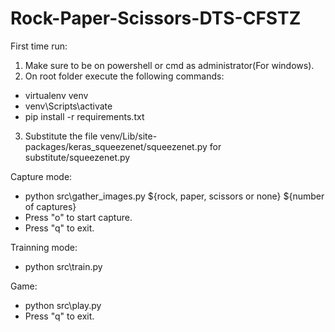 # Rock-Paper-Scissors-DTS-CFSTZ

First time run:
1. Make sure to be on powershell or cmd as administrator(For windows).
2. On root folder execute the following commands:
  - virtualenv venv
  - venv\Scripts\activate
  - pip install -r requirements.txt
3. Substitute the file venv/Lib/site-packages/keras_squeezenet/squeezenet.py for substitute/squeezenet.py

Capture mode:
- python src\gather_images.py ${rock, paper, scissors or none} ${number of captures}
- Press "o" to start capture.
- Press "q" to exit.

Trainning mode:
- python src\train.py

Game:
- python src\play.py
- Press "q" to exit.

